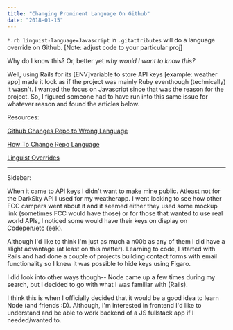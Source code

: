 ```yaml
---
title: "Changing Prominent Language On Github"
date: "2018-01-15"
---
```


`*.rb linguist-language=Javascript` in `.gitattributes` will do a language override on Github. [Note: adjust code to your particular proj]

Why do I know this? Or, better yet _why would I want to know this?_

Well, using Rails for its [ENV]variable to store API keys [example: weather app] made it look as if the project was mainly Ruby eventhough (technically) it wasn't. I wanted the focus on Javascript since that was the reason for the project. So, I figured someone had to have run into this same issue for whatever reason and found the articles below.

Resources:

[Github Changes Repo to Wrong Language](https://stackoverflow.com/questions/34713765/github-changes-repository-to-wrong-language?noredirect=1&lq=1)

[How To Change Repo Language](https://medium.com/black-tech-diva/how-to-change-repo-language-in-github-c3e07819c5bb)

[Linguist Overrides](https://github.com/github/linguist#overrides)

---

Sidebar:

When it came to API keys I didn't want to make mine public. Atleast not for the DarkSky API I used for my weatherapp. I went looking to see how other FCC campers went about it and it seemed either they used some mockup link (sometimes FCC would have those) or for those that wanted to use real world APIs, I noticed some would have their keys on display on Codepen/etc (eek).

Although I'd like to think I'm just as much a n00b as any of them I did have a slight advantage (at least on this matter). Learning to code, I started with Rails and had done a couple of projects building contact forms with email functionality so I knew it was possible to hide keys using Figaro.

I did look into other ways though-- Node came up a few times during my search, but I decided to go with what I was familiar with (Rails).

I think this is when I officially decided that it would be a good idea to learn Node (and friends :D). Although, I'm interested in frontend I'd like to understand and be able to work backend of a JS fullstack app if I needed/wanted to.
